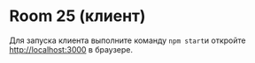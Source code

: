 # Room 25 (клиент)

Для запуска клиента выполните команду `npm start`и откройте [http://localhost:3000](http://localhost:3000) в браузере.